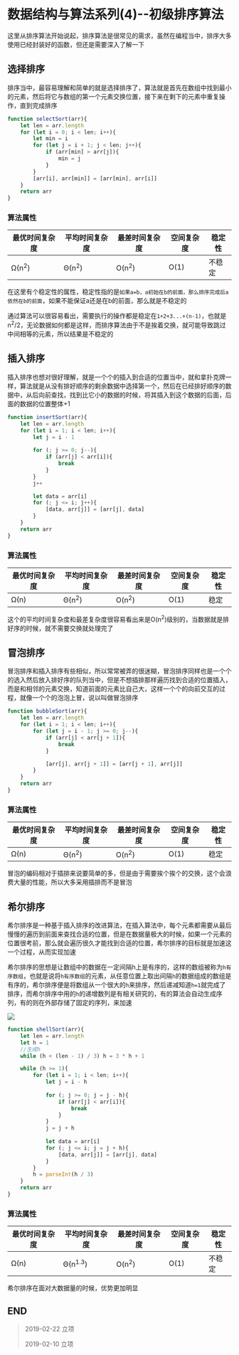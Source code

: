 # 数据结构与算法系列(4)--初级排序算法

这里从排序算法开始说起，排序算法是很常见的需求，虽然在编程当中，排序大多使用已经封装好的函数，但还是需要深入了解一下

## 选择排序

排序当中，最容易理解和简单的就是选择排序了，算法就是首先在数组中找到最小的元素，然后将它与数组的第一个元素交换位置，接下来在剩下的元素中重复操作，直到完成排序

``` javascript
function selectSort(arr){
    let len = arr.length
    for (let i = 0; i < len; i++){
        let min = i
        for (let j = i + 1; j < len; j++){
            if (arr[min] > arr[j]){
                min = j
            }
        }
        [arr[i], arr[min]] = [arr[min], arr[i]]
    }
    return arr
}
```

### 算法属性

|最优时间复杂度|平均时间复杂度|最差时间复杂度|空间复杂度|稳定性|
|---|---|---|---|---|
|Ω(n<sup>2</sup>)|Θ(n<sup>2</sup>)|O(n<sup>2</sup>)|O(1)|不稳定|

在这里有个稳定性的属性，稳定性指的是`如果a=b，a初始在b的前面，那么排序完成后a依然在b的前面`，如果不能保证a还是在b的前面，那么就是不稳定的

通过算法可以很容易看出，需要执行的操作都是稳定在`1+2+3...+(n-1)`，也就是n<sup>2</sup>/2，无论数据如何都是这样，而排序算法由于不是挨着交换，就可能导致跳过中间相等的元素，所以结果是不稳定的

## 插入排序

插入排序也想对很好理解，就是一个个的插入到合适的位置当中，就和拿扑克牌一样，算法就是从没有排好顺序的剩余数据中选择第一个，然后在已经排好顺序的数据中，从后向前查找，找到比它小的数据的时候，将其插入到这个数据的后面，后面的数据的位置整体+1

``` javascript
function insertSort(arr){
    let len = arr.length
    for (let i = 1; i < len; i++){
        let j = i - 1
        
        for (; j >= 0; j--){
            if (arr[j] < arr[i]){
                break
            }
        }
        j++

        let data = arr[i]
        for (; j <= i; j++){
            [data, arr[j]] = [arr[j], data]
        }
    }
    return arr
}
```

### 算法属性

|最优时间复杂度|平均时间复杂度|最差时间复杂度|空间复杂度|稳定性|
|---|---|---|---|---|
|Ω(n)|Θ(n<sup>2</sup>)|O(n<sup>2</sup>)|O(1)|稳定|

这个的平均时间复杂度和最差复杂度很容易看出来是O(n<sup>2</sup>)级别的，当数据就是排好序的时候，就不需要交换就处理完了

## 冒泡排序

冒泡排序和插入排序有些相似，所以常常被弄的很迷糊，冒泡排序同样也是一个个的选入然后放入排好序的队列当中，但是不想插排那样遍历找到合适的位置插入，而是和相邻的元素交换，知道前面的元素比自己大，这样一个个的向前交互的过程，就像一个个的泡泡上冒，说以叫做冒泡排序

``` javascript
function bubbleSort(arr){
    let len = arr.length
    for (let i = 1; i < len; i++){
        for (let j = i - 1; j >= 0; j--){
            if (arr[j] < arr[j + 1]){
                break
            }

            [arr[j], arr[j + 1]] = [arr[j + 1], arr[j]]
        }
    }
    return arr
}
```

### 算法属性

|最优时间复杂度|平均时间复杂度|最差时间复杂度|空间复杂度|稳定性|
|---|---|---|---|---|
|Ω(n)|Θ(n<sup>2</sup>)|O(n<sup>2</sup>)|O(1)|稳定|

冒泡的编码相对于插排来说要简单的多，但是由于需要挨个挨个的交换，这个会浪费大量的性能，所以大多采用插排而不是冒泡

## 希尔排序

希尔排序是一种基于插入排序的改进算法，在插入算法中，每个元素都需要从最后慢慢的遍历到前面来查找合适的位置，但是在数据量极大的时候，如果一个元素的位置很考前，那么就会遍历很久才能找到合适的位置，希尔排序的目标就是加速这一个过程，从而实现加速

希尔排序的思想是让数组中的数据在一定间隔h上是有序的，这样的数组被称为`h有序数组`，也就是说将`h有序数组`的元素，从任意位置上取出间隔`h`的数据组成的数组是有序的，希尔排序便是将数组从一个很大的`h`来排序，然后递减知道`h=1`就完成了排序，而希尔排序中用的`h`的递增数列是有相关研究的，有的算法会自动生成序列，有的则在外部存储了固定的序列，来加速

![](http://blog-cdn.chenxiyuan.fun/2019-2-22/86d6574a-4148-4c39-a618-22a9c8d5d279.png)

``` javascript
function shellSort(arr){
    let len = arr.length
    let h = 1
    //生成h
    while (h < (len - 1) / 3) h = 3 * h + 1

    while (h >= 1){
        for (let i = 1; i < len; i++){
            let j = i - h
            
            for (; j >= 0; j = j - h){
                if (arr[j] < arr[i]){
                    break
                }
            }
            j = j + h
    
            let data = arr[i]
            for (; j <= i; j = j + h){
                [data, arr[j]] = [arr[j], data]
            }
        }
        h = parseInt(h / 3)
    }
    return arr
}
```

### 算法属性

|最优时间复杂度|平均时间复杂度|最差时间复杂度|空间复杂度|稳定性|
|---|---|---|---|---|
|Ω(n)|Θ(n<sup>1.3</sup>)|O(n<sup>2</sup>)|O(1)|不稳定|

希尔排序在面对大数据量的时候，优势更加明显

## END

>   2019-02-22  立项
> 
>   2019-02-10  立项